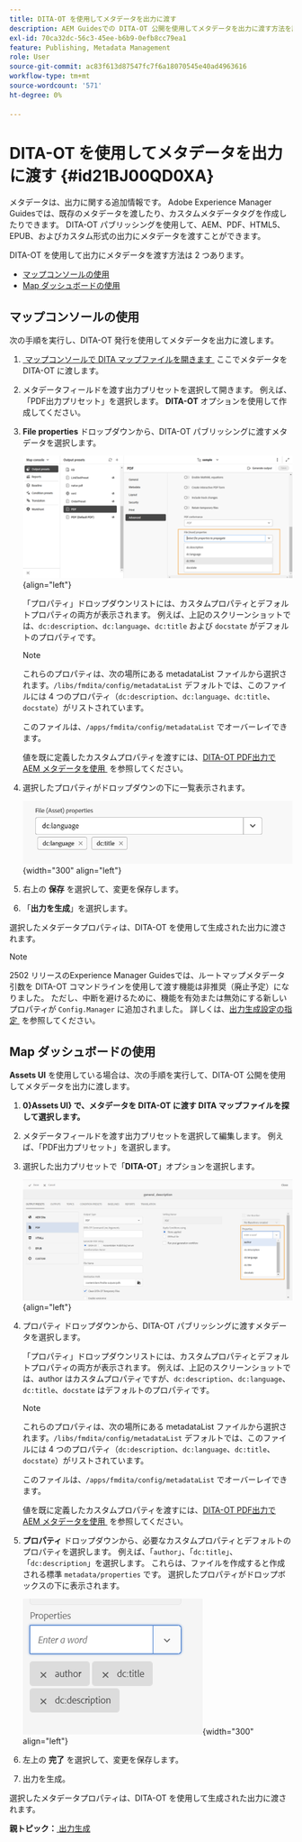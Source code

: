 ```yaml
---
title: DITA-OT を使用してメタデータを出力に渡す
description: AEM Guidesでの DITA-OT 公開を使用してメタデータを出力に渡す方法を説明します。
exl-id: 70ca32dc-56c3-45ee-b6b9-0efb8cc79ea1
feature: Publishing, Metadata Management
role: User
source-git-commit: ac83f613d87547fc7f6a18070545e40ad4963616
workflow-type: tm+mt
source-wordcount: '571'
ht-degree: 0%

---
```


# DITA-OT を使用してメタデータを出力に渡す {#id21BJ00QD0XA}

メタデータは、出力に関する追加情報です。 Adobe Experience Manager Guidesでは、既存のメタデータを渡したり、カスタムメタデータタグを作成したりできます。 DITA-OT パブリッシングを使用して、AEM、PDF、HTML5、EPUB、およびカスタム形式の出力にメタデータを渡すことができます。

DITA-OT を使用して出力にメタデータを渡す方法は 2 つあります。

- [マップコンソールの使用](#using-map-console)
- [Map ダッシュボードの使用](#using-map-dashboard)

## マップコンソールの使用

次の手順を実行し、DITA-OT 発行を使用してメタデータを出力に渡します。

1. [&#x200B; マップコンソールで DITA マップファイルを開きます &#x200B;](./open-files-map-console.md) ここでメタデータを DITA-OT に渡します。
1. メタデータフィールドを渡す出力プリセットを選択して開きます。 例えば、「PDF出力プリセット」を選択します。 **DITA-OT** オプションを使用して作成してください。
1. **File properties** ドロップダウンから、DITA-OT パブリッシングに渡すメタデータを選択します。

   ![](images/custom-metadata-output-preset-new.png){align="left"}

   「プロパティ」ドロップダウンリストには、カスタムプロパティとデフォルトプロパティの両方が表示されます。 例えば、上記のスクリーンショットでは、`dc:description`、`dc:language`、`dc:title` および `docstate` がデフォルトのプロパティです。

   >[!NOTE]
   >
   > これらのプロパティは、次の場所にある metadataList ファイルから選択されます。`/libs/fmdita/config/metadataList` デフォルトでは、このファイルには 4 つのプロパティ（`dc:description`、`dc:language`、`dc:title`、`docstate`）がリストされています。

   このファイルは、`/apps/fmdita/config/metadataList` でオーバーレイできます。

   値を既に定義したカスタムプロパティを渡すには、[DITA-OT PDF出力でAEM メタデータを使用 &#x200B;](https://experienceleaguecommunities.adobe.com/t5/xml-documentation-discussions/use-aem-metadata-in-dita-ot-pdf-output/td-p/411880?profile.language=ja) を参照してください。

1. 選択したプロパティがドロップダウンの下に一覧表示されます。

   ![](images/metadata-added-dropdown.png){width="300" align="left"}

1. 右上の **保存** を選択して、変更を保存します。
1. 「**出力を生成**」を選択します。

選択したメタデータプロパティは、DITA-OT を使用して生成された出力に渡されます。

>[!NOTE]
>
> 2502 リリースのExperience Manager Guidesでは、ルートマップメタデータ引数を DITA-OT コマンドラインを使用して渡す機能は非推奨（廃止予定）になりました。 ただし、中断を避けるために、機能を有効または無効にする新しいプロパティが `Config.Manager` に追加されました。  詳しくは、[&#x200B; 出力生成設定の指定 &#x200B;](../cs-install-guide/conf-output-generation.md#configure-the-dita-ot-command-line-arguement-field-on-the-dita-map-dashboard) を参照してください。

## Map ダッシュボードの使用

**Assets UI** を使用している場合は、次の手順を実行して、DITA-OT 公開を使用してメタデータを出力に渡します。

1. **0&rbrace;Assets UI&rbrace; で、メタデータを DITA-OT に渡す DITA マップファイルを探して選択します。**
1. メタデータフィールドを渡す出力プリセットを選択して編集します。 例えば、「PDF出力プリセット」を選択します。
1. 選択した出力プリセットで「**DITA-OT**」オプションを選択します。

   ![](images/custom-meta-data-output-preset.png){align="left"}

1. プロパティ ドロップダウンから、DITA-OT パブリッシングに渡すメタデータを選択します。

   「プロパティ」ドロップダウンリストには、カスタムプロパティとデフォルトプロパティの両方が表示されます。 例えば、上記のスクリーンショットでは、author はカスタムプロパティですが、`dc:description`、`dc:language`、`dc:title`、`docstate` はデフォルトのプロパティです。

   >[!NOTE]
   >
   > これらのプロパティは、次の場所にある metadataList ファイルから選択されます。`/libs/fmdita/config/metadataList` デフォルトでは、このファイルには 4 つのプロパティ（`dc:description`、`dc:language`、`dc:title`、`docstate`）がリストされています。

   このファイルは、`/apps/fmdita/config/metadataList` でオーバーレイできます。

   値を既に定義したカスタムプロパティを渡すには、[DITA-OT PDF出力でAEM メタデータを使用 &#x200B;](https://experienceleaguecommunities.adobe.com/t5/xml-documentation-discussions/use-aem-metadata-in-dita-ot-pdf-output/td-p/411880?profile.language=ja) を参照してください。

1. **プロパティ** ドロップダウンから、必要なカスタムプロパティとデフォルトのプロパティを選択します。 例えば、「`author`」、「`dc:title`」、「`dc:description`」を選択します。 これらは、ファイルを作成すると作成される標準 `metadata/properties` です。 選択したプロパティがドロップボックスの下に表示されます。

   ![](images/selected-metadata-properties.png){width="300" align="left"}

1. 左上の **完了** を選択して、変更を保存します。
1. 出力を生成。

選択したメタデータプロパティは、DITA-OT を使用して生成された出力に渡されます。



**親トピック：**&#x200B;[&#x200B; 出力生成 &#x200B;](generate-output.md)
